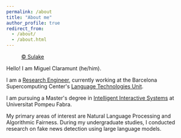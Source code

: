 ```yaml
---
permalink: /about
title: "About me"
author_profile: true
redirect_from: 
  - /about/
  - /about.html
---
```

<figure class="align-right">
  <img id="randomImage" src=""/>
  <figcaption><a href="https://www.sulake.com/">© Sulake</a></figcaption>
</figure>

<script>
  const randNum = Math.floor(Math.random() * (4 + 1));
  document.getElementById('randomImage').src = 'assets/images/avatars/avatarimage_' + randNum + '.png';
</script>

Hello! I am Miguel Claramunt (he/him).

I am a [Research Engineer](https://www.bsc.es/claramunt-argote-miguel), currently working at the Barcelona Supercomputing Center's [Language Technologies Unit](https://www.bsc.es/discover-bsc/organisation/research-departments/language-technologies-unit).

I am pursuing a Master's degree in [Intelligent Interactive Systems](https://www.upf.edu/web/iis) at Universitat Pompeu Fabra. 

My primary areas of interest are Natural Language Processing and Algorithmic Fairness. During my undergraduate studies, I conducted research on fake news detection using large language models.